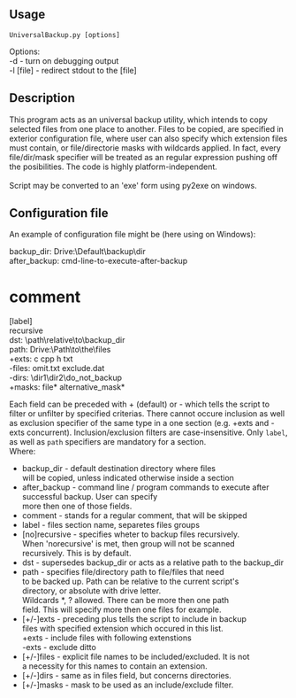 Usage
------------------------------

    UniversalBackup.py [options]
Options:<br/>
  -d          - turn on debugging output<br/>
  -l [file]   - redirect stdout to the [file]<br/>

Description 
------------------------------

This program acts as an universal backup utility, which intends
to copy selected files from one place to another. Files to be copied,
are specified in exterior configuration file, where user can also specify
which extension files must contain, or file/directorie masks with
wildcards applied. In fact, every file/dir/mask specifier will
be treated as an regular expression pushing off the posibilities.
The code is highly platform-independent.<br/>
<br/>
Script may be converted to an 'exe' form using py2exe on windows.

Configuration file
------------------------------
An example of configuration file might be (here using on Windows):<br/>

backup_dir: Drive:\Default\backup\dir<br/>
after_backup: cmd-line-to-execute-after-backup<br/>
# comment<br/>
[label]<br/>
recursive<br/>
dst: \path\relative\to\backup_dir<br/>
path: Drive:\Path\to\the\files<br/>
+exts: c cpp h txt<br/>
-files: omit.txt exclude.dat<br/>
-dirs: \dir1\dir2\do_not_backup<br/>
+masks: file* alternative_mask*<br/>

Each field can be preceded with + (default) or - which
tells the script to filter or unfilter by specified criterias.
There cannot occure inclusion as well as exclusion specifier of
the same type in a one section (e.g. +exts and -exts concurrent).
Inclusion/exclusion filters are case-insensitive.
Only `label`, as well as `path` specifiers are mandatory for a section.<br/>
Where:<br/>
  - backup_dir - default destination directory where files<br/>
          will be copied, unless indicated otherwise inside a section<br/>
  - after_backup - command line / program commands to execute after<br/>
          successful backup. User can specify<br/>
          more then one of those fields.<br/>
  - comment - stands for a regular comment, that will be skipped<br/>
  - label - files section name, separetes files groups<br/>
  - [no]recursive - specifies wheter to backup files recursively.<br/>
          When 'norecursive' is met, then group will not be scanned<br/>
          recursively. This is by default.<br/>
  - dst - supersedes backup_dir or acts as a relative path to the backup_dir<br/>
  - path - specifies file/directory path to file/files that need<br/>
          to be backed up. Path can be relative to the current script's<br/>
          directory, or absolute with drive letter.<br/>
          Wildcards *, ? allowed. There can be more then one path<br/>
          field. This will specify more then one files for example.<br/>
  - [+/-]exts - preceding plus tells the script to include in backup<br/>
          files with specified extension which occured in this list.<br/>
          +exts - include files with following extenstions<br/>
          -exts - exclude ditto<br/>
  - [+/-]files - explicit file names to be included/excluded. It is not<br/>
          a necessity for this names to contain an extension.<br/>
  - [+/-]dirs - same as in files field, but concerns directories.<br/>
  - [+/-]masks - mask to be used as an include/exclude filter.<br/>
<br/>
